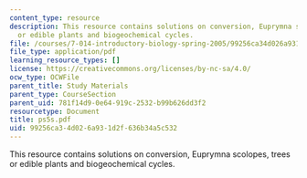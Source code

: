 ```yaml
---
content_type: resource
description: This resource contains solutions on conversion, Euprymna scolopes, trees
  or edible plants and biogeochemical cycles.
file: /courses/7-014-introductory-biology-spring-2005/99256ca34d026a931d2f636b34a5c532_ps5s.pdf
file_type: application/pdf
learning_resource_types: []
license: https://creativecommons.org/licenses/by-nc-sa/4.0/
ocw_type: OCWFile
parent_title: Study Materials
parent_type: CourseSection
parent_uid: 781f14d9-0e64-919c-2532-b99b626dd3f2
resourcetype: Document
title: ps5s.pdf
uid: 99256ca3-4d02-6a93-1d2f-636b34a5c532
---
```

This resource contains solutions on conversion, Euprymna scolopes, trees or edible plants and biogeochemical cycles.